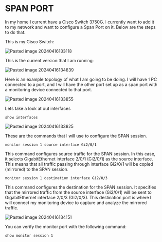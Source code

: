 
# SPAN PORT 

In my home I current have a Cisco Switch 3750G. I currently want to add it to my network and want to configure a Span Port on it. Below are the steps to do that.

This is my Cisco Switch:

![Pasted image 20240416133118](https://github.com/lm3nitro/Projects/assets/55665256/6b784043-d9fd-48bd-baca-455f8766f7f1)

This is the current version that I am running:

![Pasted image 20240416134839](https://github.com/lm3nitro/Projects/assets/55665256/5eed5836-b5c4-4f80-95d7-1da335b3e2f9)

Here is an example topology of what I am going to be doing. I will have 1 PC connected to a port, and I will have the other port set up as a span port with a monitoring device connected to that port.

![Pasted image 20240416133855](https://github.com/lm3nitro/Projects/assets/55665256/b1d33333-adb1-49bc-b93e-9e25c1dfafdb)

Lets take a look at out interfaces

```
show interfaces
```

![Pasted image 20240416133825](https://github.com/lm3nitro/Projects/assets/55665256/aad9e3f5-6109-41af-9ab5-2e5c82a5d51c)

These are the commands that I will use to configure the SPAN session.
```
monitor session 1 source interface Gi2/0/1
```
This command configures source traffic for the SPAN session. In this case, it selects GigabitEthernet interface 2/0/1 (Gi2/0/1) as the source interface. This means that all traffic passing through interface Gi2/0/1 will be copied (mirrored) to the SPAN session.
```
monitor session 1 destination interface Gi2/0/3
```
This command configures the destination for the SPAN session. It specifies that the mirrored traffic from the source interface (Gi2/0/1) will be sent to GigabitEthernet interface 2/0/3 (Gi2/0/3). This destination port is where I will connect my monitoring device to capture and analyze the mirrored traffic.

![Pasted image 20240416134151](https://github.com/lm3nitro/Projects/assets/55665256/3b007c12-044d-48db-adca-6a234f8181fc)

You can verify the monitor port with the following command:
```
show monitor session 1
```



